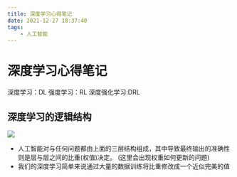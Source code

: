 ```yaml
---
title: 深度学习心得笔记
date: 2021-12-27 18:37:40
tags:
    - 人工智能
---
```


# 深度学习心得笔记

深度学习：DL
强度学习：RL
深度强化学习:DRL

## 深度学习的逻辑结构

![](https://ai-studio-static-online.cdn.bcebos.com/24ba46820718419da5b164c55410fa871bc1dc870377440894dae3a77b85957d)

* 人工智能对与任何问题都由上面的三层结构组成，其中导致最终输出的准确性则是层与层之间的比重(权值)决定。
(这里会出现权重如何更新的问题)
* 我们的深度学习简单来说通过大量的数据训练将比重修改成一个近似完美的值


